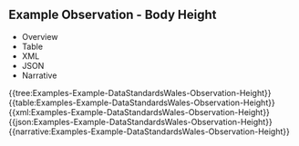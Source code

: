 <div class="warning"><span class="ClinicalWarn"></span></div>

## Example Observation - Body Height

<div class="tab-wrap">
  <ul class="tab-head">
    <li class="tablink" onclick="openCity(this,'tabtree')" data-target="tabtree">
      Overview
    </li>
    <li class="tablink" onclick="openCity(this,'tabtable')" data-target="tabtable">
      Table
    </li>
    <li class="tablink tab-active" onclick="openCity(this,'tabxml')" data-target="tabxml">
      XML
    </li>    
    <li class="tablink" onclick="openCity(this,'tabjson')" data-target="tabjson">
      JSON
    </li>    
    <li class="tablink" onclick="openCity(this,'tabnarrative')" data-target="tabnarrative">
      Narrative
    </li>
  </ul>
  <div class="tab-main">
    <div id="tabtree" class="tabcontent">
      {{tree:Examples-Example-DataStandardsWales-Observation-Height}}
    </div>
    <div id="tabtable" class="tabcontent">
      {{table:Examples-Example-DataStandardsWales-Observation-Height}}
    </div>       
    <div id="tabxml" class="tabcontent active">      
      {{xml:Examples-Example-DataStandardsWales-Observation-Height}}
    </div>
    <div id="tabjson" class="tabcontent">
      {{json:Examples-Example-DataStandardsWales-Observation-Height}}
    </div>       
    <div id="tabnarrative" class="tabcontent">
      {{narrative:Examples-Example-DataStandardsWales-Observation-Height}}
    </div>  
  </div>
</div>